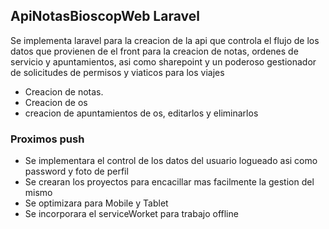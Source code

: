 
## ApiNotasBioscopWeb Laravel 

Se implementa laravel para la creacion de la api que controla el flujo de los datos que provienen de el front para la creacion de notas, ordenes de servicio y apuntamientos, asi como sharepoint y un poderoso gestionador de solicitudes de permisos y viaticos para los viajes

- Creacion de notas.
- Creacion de os
- creacion de apuntamientos de os, editarlos y eliminarlos 

### Proximos push

- Se implementara el control de los datos del usuario logueado asi como password y foto de perfil 
- Se crearan los proyectos para encacillar mas facilmente la gestion del mismo
- Se optimizara para Mobile y Tablet 
- Se incorporara el serviceWorket para trabajo offline